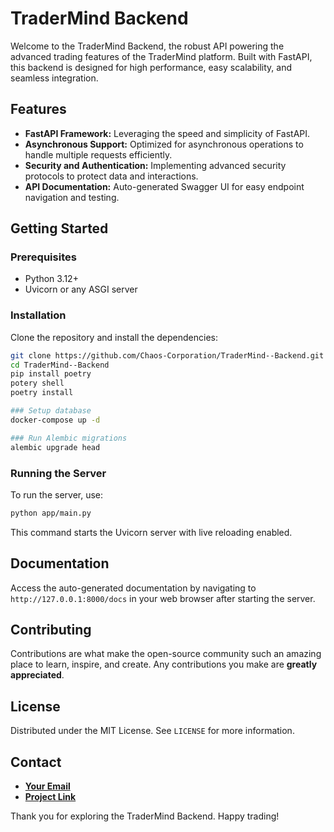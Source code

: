 # TraderMind Backend

Welcome to the TraderMind Backend, the robust API powering the advanced trading features of the TraderMind platform. Built with FastAPI, this backend is designed for high performance, easy scalability, and seamless integration.

## Features

- **FastAPI Framework:** Leveraging the speed and simplicity of FastAPI.
- **Asynchronous Support:** Optimized for asynchronous operations to handle multiple requests efficiently.
- **Security and Authentication:** Implementing advanced security protocols to protect data and interactions.
- **API Documentation:** Auto-generated Swagger UI for easy endpoint navigation and testing.

## Getting Started

### Prerequisites

- Python 3.12+
- Uvicorn or any ASGI server

### Installation

Clone the repository and install the dependencies:

```bash
git clone https://github.com/Chaos-Corporation/TraderMind--Backend.git
cd TraderMind--Backend
pip install poetry
potery shell
poetry install

### Setup database
docker-compose up -d

### Run Alembic migrations
alembic upgrade head
```

### Running the Server

To run the server, use:

```bash
python app/main.py
```

This command starts the Uvicorn server with live reloading enabled.

## Documentation

Access the auto-generated documentation by navigating to `http://127.0.0.1:8000/docs` in your web browser after starting the server.

## Contributing

Contributions are what make the open-source community such an amazing place to learn, inspire, and create. Any contributions you make are **greatly appreciated**.

## License

Distributed under the MIT License. See `LICENSE` for more information.

## Contact

- **[Your Email](mailto:muhammad.sharjeel@chaoscorporated.com)**
- **[Project Link](https://github.com/Chaos-Corporation/TraderMind--Backend)**

Thank you for exploring the TraderMind Backend. Happy trading!

```
